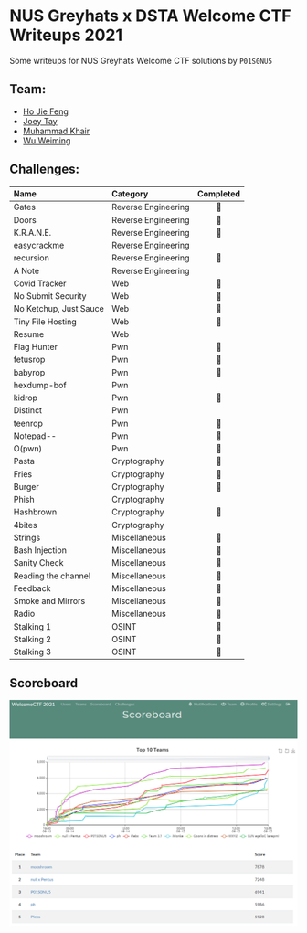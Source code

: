 # NUS Greyhats x DSTA Welcome CTF Writeups 2021
Some writeups for NUS Greyhats Welcome CTF solutions by `P01S0NU5`

## Team:
 - [Ho Jie Feng](https://github.com/hojiefeng)
 - [Joey Tay](https://github.com/kangar0000)
 - [Muhammad Khair](https://github.com/muhammad-khair)
 - [Wu Weiming](https://github.com/ming-00)

## Challenges:
| Name                   | Category            | Completed |
| :--------------------- | :------------------ | :-------: |
| Gates                  | Reverse Engineering | 🚩        |
| Doors                  | Reverse Engineering | 🚩        |
| K.R.A.N.E.             | Reverse Engineering | 🚩        |
| easycrackme            | Reverse Engineering |           |
| recursion              | Reverse Engineering | 🚩        |
| A Note                 | Reverse Engineering |           |
| Covid Tracker          | Web                 | 🚩        |
| No Submit Security     | Web                 | 🚩        |
| No Ketchup, Just Sauce | Web                 | 🚩        |
| Tiny File Hosting      | Web                 | 🚩        |
| Resume                 | Web                 |           |
| Flag Hunter            | Pwn                 | 🚩        |
| fetusrop               | Pwn                 | 🚩        |
| babyrop                | Pwn                 | 🚩        |
| hexdump-bof            | Pwn                 |           |
| kidrop                 | Pwn                 | 🚩        |
| Distinct               | Pwn                 |           |
| teenrop                | Pwn                 | 🚩        |
| Notepad--              | Pwn                 | 🚩        |
| O(pwn)                 | Pwn                 | 🚩        |
| Pasta                  | Cryptography        | 🚩        |
| Fries                  | Cryptography        | 🚩        |
| Burger                 | Cryptography        | 🚩        |
| Phish                  | Cryptography        |           |
| Hashbrown              | Cryptography        | 🚩        |
| 4bites                 | Cryptography        |           |
| Strings                | Miscellaneous       | 🚩        |
| Bash Injection         | Miscellaneous       | 🚩        |
| Sanity Check           | Miscellaneous       | 🚩        |
| Reading the channel    | Miscellaneous       | 🚩        |
| Feedback               | Miscellaneous       | 🚩        |
| Smoke and Mirrors      | Miscellaneous       | 🚩        |
| Radio                  | Miscellaneous       | 🚩        |
| Stalking 1             | OSINT               | 🚩        |
| Stalking 2             | OSINT               | 🚩        |
| Stalking 3             | OSINT               | 🚩        |

## Scoreboard
![Scoreboard](./scoreboard.png)